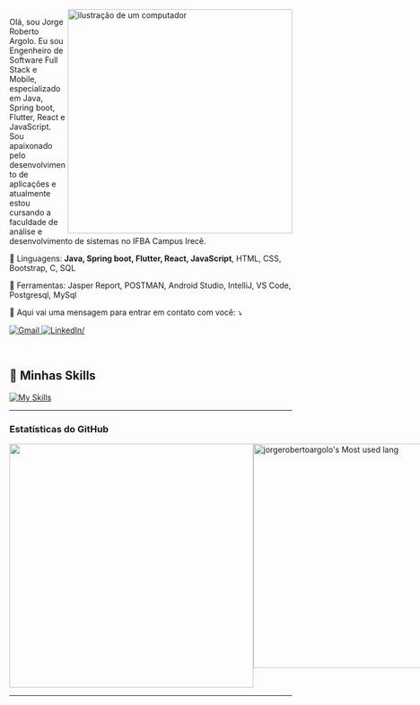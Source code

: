 <img src="https://raw.githubusercontent.com/MicaelliMedeiros/micaellimedeiros/master/image/computer-illustration.png" alt="ilustração de um computador" min-width="400px" max-width="400px" width="400px" align="right">

<p align="left"> 
  Olá, sou Jorge Roberto Argolo. Eu sou Engenheiro de Software Full Stack e Mobile, especializado em Java, Spring boot, Flutter, React e JavaScript. Sou apaixonado pelo desenvolvimento de aplicações e atualmente estou cursando
  a faculdade de análise e desenvolvimento de sistemas no IFBA Campus Irecê.
</p>

<p align="left">
  🦄 Linguagens: <strong>Java, Spring boot, Flutter, React, JavaScript</strong>, HTML, CSS, Bootstrap, C, SQL 
</p>

<p align="left">
  💼 Ferramentas: Jasper Report, POSTMAN, Android Studio, IntelliJ, VS Code, Postgresql, MySql
</p>

<p align="left">
  💌 Aqui vai uma mensagem para entrar em contato com você: ⤵️
</p>

<p align="left">
  <a href="jorgerobertoargolo@gmail.com" title="Gmail">
  <img src="https://img.shields.io/badge/-Gmail-FF0000?style=flat-square&labelColor=FF0000&logo=gmail&logoColor=white&link=LINK-DO-SEU-GMAIL" alt="Gmail"/>
</a>
  <a href="https://www.linkedin.com/in/jorge-roberto-argolo" title="LinkedIn">
  <img src="https://img.shields.io/badge/-Linkedin-0e76a8?style=flat-square&logo=Linkedin&logoColor=white&link=LINK-DO-SEU-LINKEDIN" alt="LinkedIn"/>/</a>
  <!--<a href="#" title="WhatsApp">
  <img src="https://img.shields.io/badge/-WhatsApp-25d366?style=flat-square&labelColor=25d366&logo=whatsapp&logoColor=white&link=API-DO-SEU-WHATSAPP" alt="WhatsApp"/></a>
  <a href="#" title="Facebook">
  <img src="https://img.shields.io/badge/-Facebook-3b5998?style=flat-square&labelColor=3b5998&logo=facebook&logoColor=white&link=LINK-DO-SEU-FACEBOOK" alt="Facebook"/></a>
  <a href="#" title="Instagram">
  <img src="https://img.shields.io/badge/-Instagram-DF0174?style=flat-square&labelColor=DF0174&logo=instagram&logoColor=white&link=LINK-DO-SEU-INSTAGRAM" alt="Instagram"/></a>-->
</p>
<br>
<h2>🚀 Minhas Skills</h2>

[![My Skills](https://skillicons.dev/icons?i=java,dart,flutter,androidstudio,c,clion,css,firebase,git,github,gradle,html,idea,js,linux,md,mysql,postgres,postman,react,vscode,spring&theme=light)](https://skillicons.dev)

---
### Estatísticas do GitHub

<div style="display: flex; justify-content: space-around;">
    <img width="435em" src="https://github-profile-trophy.vercel.app/?username=jorgerobertoargolo&theme=radical&row=2&column=4&margin-w=10&margin-h=15&no-bg=true">
    <img width="400em" src="https://github-readme-stats.vercel.app/api/top-langs?username=jorgerobertoargolo&show_icons=true&locale=en&layout=compact&theme=radical" alt="jorgerobertoargolo's Most used lang" />
</div>

---
